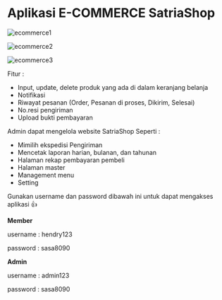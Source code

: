 # Aplikasi E-COMMERCE SatriaShop

![ecommerce1](https://user-images.githubusercontent.com/73348728/172502977-5db22519-cd08-444b-9eed-ceb1166e441c.png)

![ecommerce2](https://user-images.githubusercontent.com/73348728/172502997-b2f970ca-1a9c-4791-b817-2f30c5984a95.png)

![ecommerce3](https://user-images.githubusercontent.com/73348728/172503005-09d21a7a-eef0-447b-b61f-f0cae59c9d0a.png)

Fitur :
- Input, update, delete produk yang ada di dalam keranjang belanja
- Notifikasi
- Riwayat pesanan (Order, Pesanan di proses, Dikirim, Selesai)
- No.resi pengiriman
- Upload bukti pembayaran

Admin dapat mengelola website SatriaShop Seperti :
- Mimilih ekspedisi Pengiriman
- Mencetak laporan harian, bulanan, dan tahunan
- Halaman rekap pembayaran pembeli
- Halaman master
- Management menu
- Setting

Gunakan username dan password dibawah ini untuk dapat mengakses aplikasi 👍

**Member**

username : hendry123

password : sasa8090

**Admin**

username : admin123

password : sasa8090
